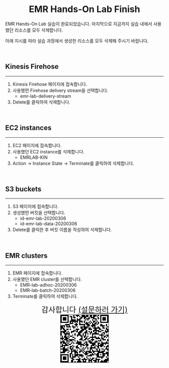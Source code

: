 <center><h1> EMR Hands-On Lab Finish </h1></center>

EMR Hands-On Lab 실습이 완료되었습니다. 마지막으로 지금까지 실습 내에서 사용했던 리소스를 모두 삭제합니다.

아래 지시를 따라 실습 과정에서 생성한 리소스를 모두 삭제해 주시기 바랍니다.

<br>

## Kinesis Firehose

<hr>

1. Kinesis Firehose 페이지에 접속합니다.
2. 사용했떤 Firehose delivery stream을 선택합니다.
    * emr-lab-delivery-stream
3. Delete를 클릭하여 삭제합니다.

<br>

## EC2 instances

<hr>

1. EC2 페이지에 접속합니다.
2. 사용했던 EC2 instance를 삭제합니다.
    * EMRLAB-KIN
3. Action -> Instance State -> Terminate를 클릭하여 삭제합니다.

<br>

## S3 buckets

<hr>

1. S3 페이지에 접속합니다.
2. 생성했떤 버킷을 선택합니다.
    * id-emr-lab-20200306
    * id-emr-lab-data-20200306
3. Delete를 클릭한 후 버킷 이름을 작성하여 삭제합니다.

<br>

## EMR clusters

<hr>

1. EMR 페이지에 접속합니다.
2. 사용했던 EMR cluster를 선택합니다.
    * EMR-lab-adhoc-20200306
    * EMR-lab-batch-20200306
3. Terminate를 클릭하여 삭제합니다.

<center><font size="5">감사합니다 <a href="https://www.surveymonkey.com/r/3V99DNP">(설문하러 가기)</a></font></center>

<center><img src="https://github.com/elbanic/emrlabs-web/blob/master/emrlab/resources/images/QR_code_3V99DNP.png?raw=true" border="1px solid black" width="30%"></center>
